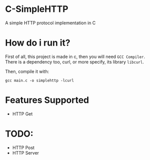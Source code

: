 # C-SimpleHTTP
A simple HTTP protocol implementation in C

# How do i run it?
First of all, this project is made in c, then you will need `GCC Compiler`.  
There is a dependency too, curl, or more specify, its library `libcurl`.  

Then, compile it with:  
```
gcc main.c -o simplehttp -lcurl
```

# Features Supported
- HTTP Get

# TODO:
- HTTP Post
- HTTP Server
